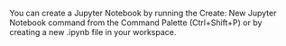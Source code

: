 You can create a Jupyter Notebook by running the 
Create: New Jupyter Notebook command from the Command Palette (Ctrl+Shift+P) or by creating a new .ipynb file in your workspace.